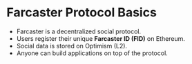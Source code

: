 # Farcaster Protocol Basics

- Farcaster is a decentralized social protocol.  
- Users register their unique **Farcaster ID (FID)** on Ethereum.  
- Social data is stored on Optimism (L2).  
- Anyone can build applications on top of the protocol.
